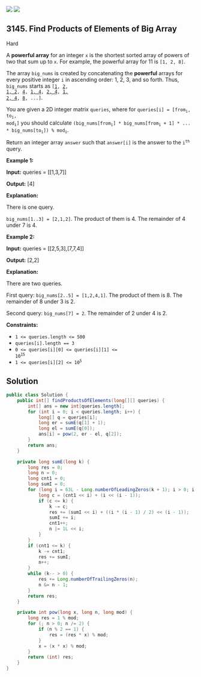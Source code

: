 [![](https://img.shields.io/github/stars/javadev/LeetCode-in-Java?label=Stars&style=flat-square)](https://github.com/javadev/LeetCode-in-Java)
[![](https://img.shields.io/github/forks/javadev/LeetCode-in-Java?label=Fork%20me%20on%20GitHub%20&style=flat-square)](https://github.com/javadev/LeetCode-in-Java/fork)

## 3145\. Find Products of Elements of Big Array

Hard

A **powerful array** for an integer `x` is the shortest sorted array of powers of two that sum up to `x`. For example, the powerful array for 11 is `[1, 2, 8]`.

The array `big_nums` is created by concatenating the **powerful** arrays for every positive integer `i` in ascending order: 1, 2, 3, and so forth. Thus, `big_nums` starts as <code>[<ins>1</ins>, <ins>2</ins>, <ins>1, 2</ins>, <ins>4</ins>, <ins>1, 4</ins>, <ins>2, 4</ins>, <ins>1, 2, 4</ins>, <ins>8</ins>, ...]</code>.

You are given a 2D integer matrix `queries`, where for <code>queries[i] = [from<sub>i</sub>, to<sub>i</sub>, mod<sub>i</sub>]</code> you should calculate <code>(big_nums[from<sub>i</sub>] * big_nums[from<sub>i</sub> + 1] * ... * big_nums[to<sub>i</sub>]) % mod<sub>i</sub></code>.

Return an integer array `answer` such that `answer[i]` is the answer to the <code>i<sup>th</sup></code> query.

**Example 1:**

**Input:** queries = \[\[1,3,7]]

**Output:** [4]

**Explanation:**

There is one query.

`big_nums[1..3] = [2,1,2]`. The product of them is 4. The remainder of 4 under 7 is 4.

**Example 2:**

**Input:** queries = \[\[2,5,3],[7,7,4]]

**Output:** [2,2]

**Explanation:**

There are two queries.

First query: `big_nums[2..5] = [1,2,4,1]`. The product of them is 8. The remainder of 8 under 3 is 2.

Second query: `big_nums[7] = 2`. The remainder of 2 under 4 is 2.

**Constraints:**

*   `1 <= queries.length <= 500`
*   `queries[i].length == 3`
*   <code>0 <= queries[i][0] <= queries[i][1] <= 10<sup>15</sup></code>
*   <code>1 <= queries[i][2] <= 10<sup>5</sup></code>

## Solution

```java
public class Solution {
    public int[] findProductsOfElements(long[][] queries) {
        int[] ans = new int[queries.length];
        for (int i = 0; i < queries.length; i++) {
            long[] q = queries[i];
            long er = sumE(q[1] + 1);
            long el = sumE(q[0]);
            ans[i] = pow(2, er - el, q[2]);
        }
        return ans;
    }

    private long sumE(long k) {
        long res = 0;
        long n = 0;
        long cnt1 = 0;
        long sumI = 0;
        for (long i = 63L - Long.numberOfLeadingZeros(k + 1); i > 0; i--) {
            long c = (cnt1 << i) + (i << (i - 1));
            if (c <= k) {
                k -= c;
                res += (sumI << i) + ((i * (i - 1) / 2) << (i - 1));
                sumI += i;
                cnt1++;
                n |= 1L << i;
            }
        }
        if (cnt1 <= k) {
            k -= cnt1;
            res += sumI;
            n++;
        }
        while (k-- > 0) {
            res += Long.numberOfTrailingZeros(n);
            n &= n - 1;
        }
        return res;
    }

    private int pow(long x, long n, long mod) {
        long res = 1 % mod;
        for (; n > 0; n /= 2) {
            if (n % 2 == 1) {
                res = (res * x) % mod;
            }
            x = (x * x) % mod;
        }
        return (int) res;
    }
}
```